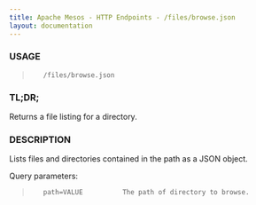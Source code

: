 ```yaml
---
title: Apache Mesos - HTTP Endpoints - /files/browse.json
layout: documentation
---
```

<!--- This is an automatically generated file. DO NOT EDIT! --->

### USAGE ###
>        /files/browse.json

### TL;DR; ###
Returns a file listing for a directory.

### DESCRIPTION ###
Lists files and directories contained in the path as
a JSON object.

Query parameters:

>        path=VALUE          The path of directory to browse.